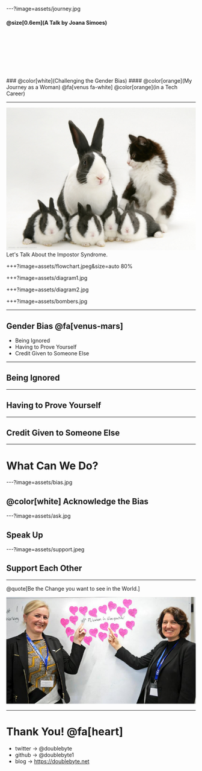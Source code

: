 ---?image=assets/journey.jpg

#### @size[0.6em](A Talk by Joana Simoes)
<br>
<br>
<br>
<br>
<br>
<br>
<br>
### @color[white](Challenging the Gender Bias)
#### @color[orange](My Journey as a Woman) @fa[venus fa-white] @color[orange](in a Tech Career)

---
<div id="left-block">
  <img src="https://raw.githubusercontent.com/doublebyte1/keynotes/dev/assets/cat.jpeg">
</div>
<div id="right-block">
Let's Talk About the Impostor Syndrome.
</div>

+++?image=assets/flowchart.jpeg&size=auto 80%


+++?image=assets/diagram1.jpg
<!-- .slide: data-background-transition="none" -->
+++?image=assets/diagram2.jpg
<!-- .slide: data-background-transition="none" -->

+++?image=assets/bombers.jpg

---
## Gender Bias @fa[venus-mars]

* Being Ignored
* Having to Prove Yourself
* Credit Given to Someone Else

---
## Being Ignored

---
## Having to Prove Yourself

---
## Credit Given to Someone Else

---
# What Can We Do?

---?image=assets/bias.jpg
## @color[white] Acknowledge the Bias

---?image=assets/ask.jpg
## Speak Up

---?image=assets/support.jpeg
## Support Each Other

---
@quote[Be the Change you want to see in the World.]

![bond](assets//WIG_Speakers.jpg)

---
# Thank You! @fa[heart]

* twitter -> @doublebyte
* github -> @doublebyte1
* blog -> https://doublebyte.net
